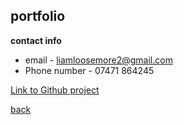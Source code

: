 
## portfolio

**contact info** 

- email - liamloosemore2@gmail.com
- Phone number - 07471 864245

[Link to Github project](https://github.com/LiamLoosemore1/3D-platformer)

[back](./)
